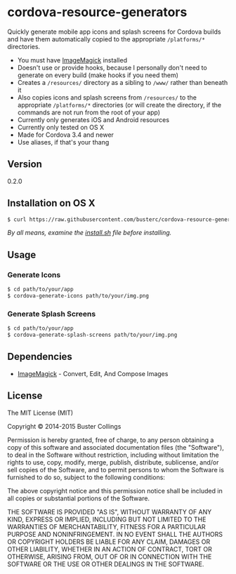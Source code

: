 # cordova-resource-generators
<!--Cordova generators for app icons and splash screens (can be used as hooks, or not)-->
Quickly generate mobile app icons and splash screens for Cordova builds and have them automatically copied to the appropriate `/platforms/*` directories.

* You must have [ImageMagick](http://www.imagemagick.org/) installed
* Doesn't use or provide hooks, because I personally don't need to generate on every build (make hooks if you need them)
* Creates a `/resources/` directory as a sibling to `/www/` rather than beneath it
* Also copies icons and splash screens from `/resources/` to the appropriate `/platforms/*` directories (or will create the directory, if the commands are not run from the root of your app)
* Currently only generates iOS and Android resources
* Currently only tested on OS X
* Made for Cordova 3.4 and newer
* Use aliases, if that's your thang

## Version
0.2.0

## Installation on OS X
```sh
$ curl https://raw.githubusercontent.com/busterc/cordova-resource-generators/master/install.sh | sh
```
_By all means, examine the [install.sh](install.sh) file before installing._

## Usage
### Generate Icons
```sh
$ cd path/to/your/app
$ cordova-generate-icons path/to/your/img.png
```

### Generate Splash Screens
```sh
$ cd path/to/your/app
$ cordova-generate-splash-screens path/to/your/img.png
```
<!--
## Easter Egg Aliases
_you know, for your .bash_profile or .bashrc or .profile_
```sh
alias cgicons="cordova-generate-icons"
alias cgscreens="cordova-generate-splash-screens"
```
-->

## Dependencies
* [ImageMagick](http://www.imagemagick.org/) - Convert, Edit, And Compose Images

## License
The MIT License (MIT)

Copyright &copy; 2014-2015 Buster Collings

Permission is hereby granted, free of charge, to any person obtaining a copy
of this software and associated documentation files (the "Software"), to deal
in the Software without restriction, including without limitation the rights
to use, copy, modify, merge, publish, distribute, sublicense, and/or sell
copies of the Software, and to permit persons to whom the Software is
furnished to do so, subject to the following conditions:

The above copyright notice and this permission notice shall be included in
all copies or substantial portions of the Software.

THE SOFTWARE IS PROVIDED "AS IS", WITHOUT WARRANTY OF ANY KIND, EXPRESS OR
IMPLIED, INCLUDING BUT NOT LIMITED TO THE WARRANTIES OF MERCHANTABILITY,
FITNESS FOR A PARTICULAR PURPOSE AND NONINFRINGEMENT. IN NO EVENT SHALL THE
AUTHORS OR COPYRIGHT HOLDERS BE LIABLE FOR ANY CLAIM, DAMAGES OR OTHER
LIABILITY, WHETHER IN AN ACTION OF CONTRACT, TORT OR OTHERWISE, ARISING FROM,
OUT OF OR IN CONNECTION WITH THE SOFTWARE OR THE USE OR OTHER DEALINGS IN
THE SOFTWARE.
